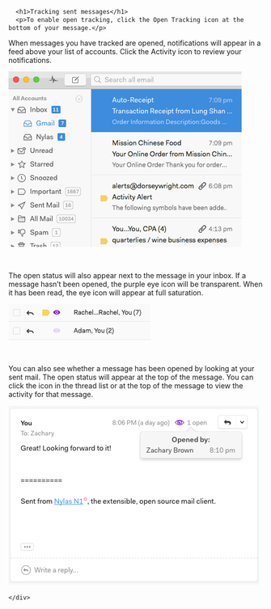 
<html>
  <head>
    <meta charset='UTF-8'>
    <link rel='stylesheet' href='http://output.jsbin.com/gefofo.css' />
  </head>
  <body>
    <div id='container'>

      <h1>Tracking sent messages</h1>
      <p>To enable open tracking, click the Open Tracking icon at the bottom of your message.</p>
<p>When messages you have tracked are opened, notifications will appear in a feed above your list of accounts. Click the Activity icon to review your notifications.</p>
<p><img src="./208414308-activity_tracker.gif" alt="" /></p>
<p> </p>
<p>The open status will also appear next to the message in your inbox. If a message hasn’t been opened, the purple eye icon will be transparent. When it has been read, the eye icon will appear at full saturation.</p>
<p><img src="./208562567-eye_icon_for_read_messages.png" alt="" /></p>
<p> </p>
<p>You can also see whether a message has been opened by looking at your sent mail. The open status will appear at the top of the message. You can click the icon in the thread list or at the top of the message to view the activity for that message.</p>
<p><img src="./208514288-Screen_Shot_2016-06-20_at_6.58.26_PM.png" alt="" /></p>

    </div>
  </body>
</html>

